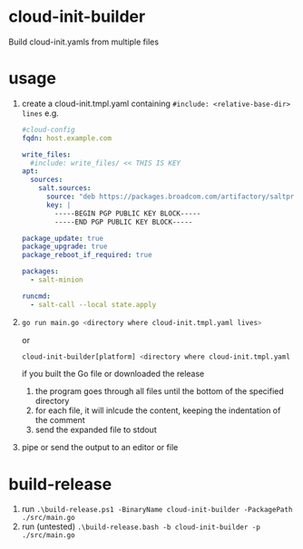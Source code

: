 # cloud-init-builder
Build cloud-init.yamls from multiple files

# usage
 1. create a cloud-init.tmpl.yaml containing `#include: <relative-base-dir> lines`
    e.g.
    ```yaml
    #cloud-config
    fqdn: host.example.com
    
    write_files:
      #include: write_files/ << THIS IS KEY
    apt:
      sources:
        salt.sources:
          source: "deb https://packages.broadcom.com/artifactory/saltproject-deb stable main"
          key: |
            -----BEGIN PGP PUBLIC KEY BLOCK-----
            -----END PGP PUBLIC KEY BLOCK-----
    
    package_update: true
    package_upgrade: true
    package_reboot_if_required: true
    
    packages:
      - salt-minion
    
    runcmd:
      - salt-call --local state.apply
    ```
 3. ```sh
    go run main.go <directory where cloud-init.tmpl.yaml lives>
    ```
    or
    ```sh
    cloud-init-builder[platform] <directory where cloud-init.tmpl.yaml lives>
    ```
    if you built the Go file or downloaded the release

    1. the program goes through all files until the bottom of the specified directory
    2. for each file, it will inlcude the content, keeping the indentation of the comment
    3. send the expanded file to stdout
 4. pipe or send the output to an editor or file

# build-release
 1. run `.\build-release.ps1 -BinaryName cloud-init-builder -PackagePath ./src/main.go`
 2. run (untested) `.\build-release.bash -b cloud-init-builder -p ./src/main.go`
